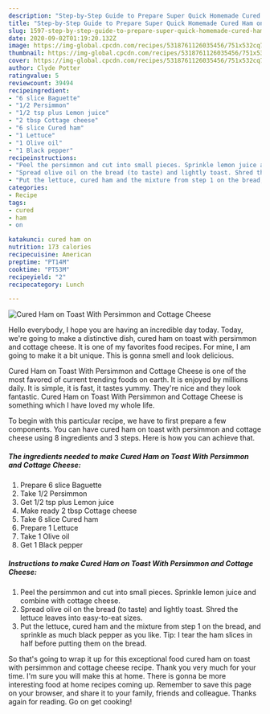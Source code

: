 ```yaml
---
description: "Step-by-Step Guide to Prepare Super Quick Homemade Cured Ham on Toast With Persimmon and Cottage Cheese"
title: "Step-by-Step Guide to Prepare Super Quick Homemade Cured Ham on Toast With Persimmon and Cottage Cheese"
slug: 1597-step-by-step-guide-to-prepare-super-quick-homemade-cured-ham-on-toast-with-persimmon-and-cottage-cheese
date: 2020-09-02T01:19:20.132Z
image: https://img-global.cpcdn.com/recipes/5318761126035456/751x532cq70/cured-ham-on-toast-with-persimmon-and-cottage-cheese-recipe-main-photo.jpg
thumbnail: https://img-global.cpcdn.com/recipes/5318761126035456/751x532cq70/cured-ham-on-toast-with-persimmon-and-cottage-cheese-recipe-main-photo.jpg
cover: https://img-global.cpcdn.com/recipes/5318761126035456/751x532cq70/cured-ham-on-toast-with-persimmon-and-cottage-cheese-recipe-main-photo.jpg
author: Clyde Potter
ratingvalue: 5
reviewcount: 39494
recipeingredient:
- "6 slice Baguette"
- "1/2 Persimmon"
- "1/2 tsp plus Lemon juice"
- "2 tbsp Cottage cheese"
- "6 slice Cured ham"
- "1 Lettuce"
- "1 Olive oil"
- "1 Black pepper"
recipeinstructions:
- "Peel the persimmon and cut into small pieces. Sprinkle lemon juice and combine with cottage cheese."
- "Spread olive oil on the bread (to taste) and lightly toast. Shred the lettuce leaves into easy-to-eat sizes."
- "Put the lettuce, cured ham and the mixture from step 1 on the bread, and sprinkle as much black pepper as you like. Tip: I tear the ham slices in half before putting them on the bread."
categories:
- Recipe
tags:
- cured
- ham
- on

katakunci: cured ham on 
nutrition: 173 calories
recipecuisine: American
preptime: "PT14M"
cooktime: "PT53M"
recipeyield: "2"
recipecategory: Lunch

---
```



![Cured Ham on Toast With Persimmon and Cottage Cheese](https://img-global.cpcdn.com/recipes/5318761126035456/751x532cq70/cured-ham-on-toast-with-persimmon-and-cottage-cheese-recipe-main-photo.jpg)

Hello everybody, I hope you are having an incredible day today. Today, we're going to make a distinctive dish, cured ham on toast with persimmon and cottage cheese. It is one of my favorites food recipes. For mine, I am going to make it a bit unique. This is gonna smell and look delicious.

Cured Ham on Toast With Persimmon and Cottage Cheese is one of the most favored of current trending foods on earth. It is enjoyed by millions daily. It is simple, it is fast, it tastes yummy. They're nice and they look fantastic. Cured Ham on Toast With Persimmon and Cottage Cheese is something which I have loved my whole life.




To begin with this particular recipe, we have to first prepare a few components. You can have cured ham on toast with persimmon and cottage cheese using 8 ingredients and 3 steps. Here is how you can achieve that.

<!--inarticleads1-->

##### The ingredients needed to make Cured Ham on Toast With Persimmon and Cottage Cheese:

1. Prepare 6 slice Baguette
1. Take 1/2 Persimmon
1. Get 1/2 tsp plus Lemon juice
1. Make ready 2 tbsp Cottage cheese
1. Take 6 slice Cured ham
1. Prepare 1 Lettuce
1. Take 1 Olive oil
1. Get 1 Black pepper




<!--inarticleads2-->

##### Instructions to make Cured Ham on Toast With Persimmon and Cottage Cheese:

1. Peel the persimmon and cut into small pieces. Sprinkle lemon juice and combine with cottage cheese.
1. Spread olive oil on the bread (to taste) and lightly toast. Shred the lettuce leaves into easy-to-eat sizes.
1. Put the lettuce, cured ham and the mixture from step 1 on the bread, and sprinkle as much black pepper as you like. Tip: I tear the ham slices in half before putting them on the bread.




So that's going to wrap it up for this exceptional food cured ham on toast with persimmon and cottage cheese recipe. Thank you very much for your time. I'm sure you will make this at home. There is gonna be more interesting food at home recipes coming up. Remember to save this page on your browser, and share it to your family, friends and colleague. Thanks again for reading. Go on get cooking!
